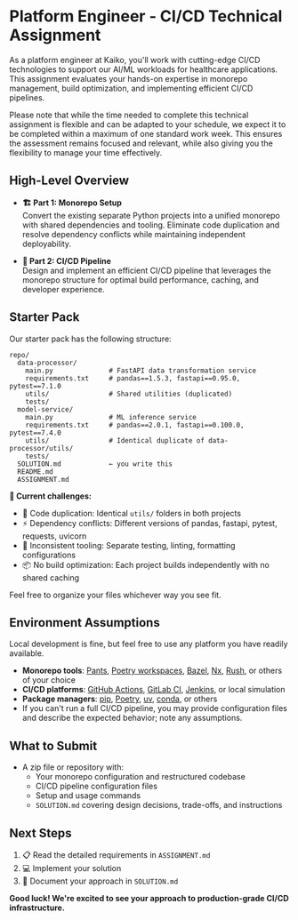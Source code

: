 # Platform Engineer - CI/CD Technical Assignment

As a platform engineer at Kaiko, you'll work with cutting-edge CI/CD technologies to support our AI/ML workloads for healthcare applications. This assignment evaluates your hands-on expertise in monorepo management, build optimization, and implementing efficient CI/CD pipelines.

Please note that while the time needed to complete this technical assignment is flexible and can be adapted to your schedule, we expect it to be completed within a maximum of one standard work week. This ensures the assessment remains focused and relevant, while also giving you the flexibility to manage your time effectively.

## High-Level Overview

- **🏗️ Part 1: Monorepo Setup**  
  Convert the existing separate Python projects into a unified monorepo with shared dependencies and tooling. Eliminate code duplication and resolve dependency conflicts while maintaining independent deployability.

- **🚀 Part 2: CI/CD Pipeline**  
  Design and implement an efficient CI/CD pipeline that leverages the monorepo structure for optimal build performance, caching, and developer experience.

## Starter Pack

Our starter pack has the following structure:

```
repo/
  data-processor/
    main.py              # FastAPI data transformation service
    requirements.txt     # pandas==1.5.3, fastapi==0.95.0, pytest==7.1.0
    utils/               # Shared utilities (duplicated)
    tests/
  model-service/
    main.py              # ML inference service
    requirements.txt     # pandas==2.0.1, fastapi==0.100.0, pytest==7.4.0
    utils/               # Identical duplicate of data-processor/utils/
    tests/
  SOLUTION.md            ← you write this
  README.md
  ASSIGNMENT.md
```

**🎯 Current challenges:**
- 🔄 Code duplication: Identical `utils/` folders in both projects
- ⚡ Dependency conflicts: Different versions of pandas, fastapi, pytest, requests, uvicorn
- 🔧 Inconsistent tooling: Separate testing, linting, formatting configurations
- 📦 No build optimization: Each project builds independently with no shared caching

Feel free to organize your files whichever way you see fit.

## Environment Assumptions

Local development is fine, but feel free to use any platform you have readily available.

- **Monorepo tools**: [Pants](https://www.pantsbuild.org/), [Poetry workspaces](https://python-poetry.org/docs/managing-dependencies/#dependency-groups), [Bazel](https://bazel.build/), [Nx](https://nx.dev/), [Rush](https://rushjs.io/), or others of your choice
- **CI/CD platforms**: [GitHub Actions](https://docs.github.com/en/actions), [GitLab CI](https://docs.gitlab.com/ee/ci/), [Jenkins](https://www.jenkins.io/), or local simulation
- **Package managers**: [pip](https://pip.pypa.io/), [Poetry](https://python-poetry.org/), [uv](https://github.com/astral-sh/uv), [conda](https://docs.conda.io/), or others
- If you can't run a full CI/CD pipeline, you may provide configuration files and describe the expected behavior; note any assumptions.

## What to Submit

- A zip file or repository with:
  - Your monorepo configuration and restructured codebase
  - CI/CD pipeline configuration files
  - Setup and usage commands
  - `SOLUTION.md` covering design decisions, trade-offs, and instructions

## Next Steps

1. 📋 Read the detailed requirements in `ASSIGNMENT.md`
2. 💻 Implement your solution
3. 📝 Document your approach in `SOLUTION.md`

**Good luck! We're excited to see your approach to production-grade CI/CD infrastructure.**
